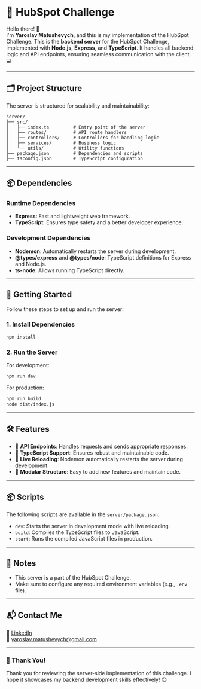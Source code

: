 # 🚀 HubSpot Challenge

Hello there! 👋  
I'm **Yaroslav Matushevych**, and this is my implementation of the HubSpot Challenge.
This is the **backend server** for the HubSpot Challenge, implemented with **Node.js**, **Express**, and **TypeScript**. It handles all backend logic and API endpoints, ensuring seamless communication with the client. 💻

---

## 🗂 Project Structure

The server is structured for scalability and maintainability:

```
server/
├── src/
│   ├── index.ts         # Entry point of the server
│   ├── routes/          # API route handlers
│   ├── controllers/     # Controllers for handling logic
│   ├── services/        # Business logic
│   └── utils/           # Utility functions
├── package.json         # Dependencies and scripts
├── tsconfig.json        # TypeScript configuration
```

---

## 📦 Dependencies

### Runtime Dependencies
- **Express**: Fast and lightweight web framework.
- **TypeScript**: Ensures type safety and a better developer experience.

### Development Dependencies
- **Nodemon**: Automatically restarts the server during development.
- **@types/express** and **@types/node**: TypeScript definitions for Express and Node.js.
- **ts-node**: Allows running TypeScript directly.

---

## 🚀 Getting Started

Follow these steps to set up and run the server:

### 1. Install Dependencies
```bash
npm install
```

### 2. Run the Server
For development:
```bash
npm run dev
```

For production:
```bash
npm run build
node dist/index.js
```

---

## 🛠 Features

- 🔌 **API Endpoints**: Handles requests and sends appropriate responses.
- 🎨 **TypeScript Support**: Ensures robust and maintainable code.
- 🔄 **Live Reloading**: Nodemon automatically restarts the server during development.
- 📂 **Modular Structure**: Easy to add new features and maintain code.

---

## 📦 Scripts

The following scripts are available in the `server/package.json`:

- `dev`: Starts the server in development mode with live reloading.
- `build`: Compiles the TypeScript files to JavaScript.
- `start`: Runs the compiled JavaScript files in production.

---

## 📝 Notes

- This server is a part of the HubSpot Challenge.
- Make sure to configure any required environment variables (e.g., `.env` file).

---

## 📬 Contact Me

💼 [LinkedIn](https://www.linkedin.com/in/yaroslav-matushevych)  
📧 yaroslav.matushevych@gmail.com  

---

### 🙌 Thank You!
Thank you for reviewing the server-side implementation of this challenge. I hope it showcases my backend development skills effectively! 😊
